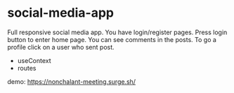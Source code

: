 # social-media-app
Full responsive social media app. You have login/register pages. Press login button to enter home page. You can see comments in the posts. To go a profile click on a user who sent post. 

- useContext
- routes

demo: https://nonchalant-meeting.surge.sh/ 
